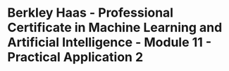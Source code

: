# Berkley Haas - Professional Certificate in Machine Learning and Artificial Intelligence - Module 11 - Practical Application 2
